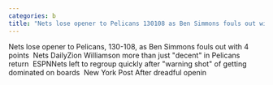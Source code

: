 ```yaml
---
categories: b
title: "Nets lose opener to Pelicans 130108 as Ben Simmons fouls out with 4 points  Nets Daily"
---
```

Nets lose opener to Pelicans, 130-108, as Ben Simmons fouls out with 4 points&nbsp;&nbsp;Nets DailyZion Williamson more than just "decent" in Pelicans return&nbsp;&nbsp;ESPNNets left to regroup quickly after "warning shot" of getting dominated on boards&nbsp;&nbsp;New York Post After dreadful openin